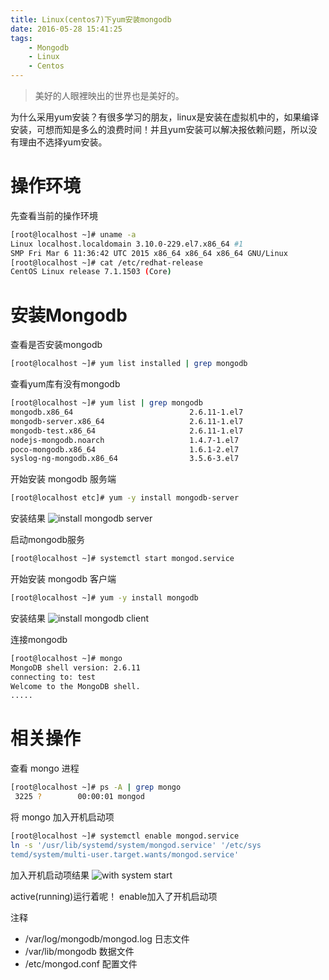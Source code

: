 ```yaml
---
title: Linux(centos7)下yum安装mongodb
date: 2016-05-28 15:41:25
tags:
    - Mongodb
    - Linux
    - Centos
---
```


> 美好的人眼裡映出的世界也是美好的。

为什么采用yum安装？有很多学习的朋友，linux是安装在虚拟机中的，如果编译安装，可想而知是多么的浪费时间！并且yum安装可以解决报依赖问题，所以没有理由不选择yum安装。

<!-- more -->

# 操作环境

先查看当前的操作环境
``` bash
[root@localhost ~]# uname -a
Linux localhost.localdomain 3.10.0-229.el7.x86_64 #1 
SMP Fri Mar 6 11:36:42 UTC 2015 x86_64 x86_64 x86_64 GNU/Linux
[root@localhost ~]# cat /etc/redhat-release 
CentOS Linux release 7.1.1503 (Core) 
```

# 安装Mongodb

查看是否安装mongodb
``` bash
[root@localhost ~]# yum list installed | grep mongodb
```

查看yum库有没有mongodb
``` bash
[root@localhost ~]# yum list | grep mongodb
mongodb.x86_64                          2.6.11-1.el7                   epel     
mongodb-server.x86_64                   2.6.11-1.el7                   epel     
mongodb-test.x86_64                     2.6.11-1.el7                   epel     
nodejs-mongodb.noarch                   1.4.7-1.el7                    epel     
poco-mongodb.x86_64                     1.6.1-2.el7                    epel     
syslog-ng-mongodb.x86_64                3.5.6-3.el7                    epel 
```

开始安装 mongodb 服务端
``` bash
[root@localhost etc]# yum -y install mongodb-server
```

安装结果
![install mongodb server](https://s2.ax1x.com/2020/02/06/1yYPiR.jpg)

启动mongodb服务
``` bash
[root@localhost ~]# systemctl start mongod.service
```

开始安装 mongodb 客户端
``` bash
[root@localhost ~]# yum -y install mongodb
```
安装结果
![install mongodb client](https://s2.ax1x.com/2020/02/06/1yYEQK.jpg)

连接mongodb
``` bash
[root@localhost ~]# mongo
MongoDB shell version: 2.6.11
connecting to: test
Welcome to the MongoDB shell.
.....
```

# 相关操作

查看 mongo 进程
``` bash
[root@localhost ~]# ps -A | grep mongo
 3225 ?        00:00:01 mongod
```

将 mongo 加入开机启动项
``` bash
[root@localhost ~]# systemctl enable mongod.service
ln -s '/usr/lib/systemd/system/mongod.service' '/etc/sys
temd/system/multi-user.target.wants/mongod.service'
```

加入开机启动项结果
![with system start](https://s2.ax1x.com/2020/02/06/1yYFRx.jpg)

active(running)运行着呢！ enable加入了开机启动项

注释
* /var/log/mongodb/mongod.log  日志文件
* /var/lib/mongodb    数据文件
* /etc/mongod.conf    配置文件


